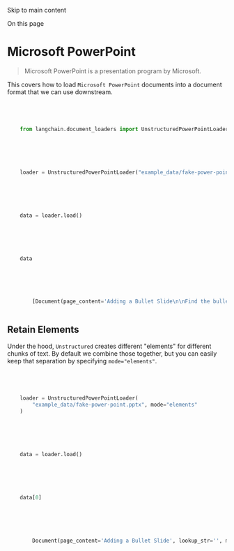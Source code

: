 

Skip to main content

On this page

# Microsoft PowerPoint

> Microsoft PowerPoint is a presentation program by Microsoft.

This covers how to load `Microsoft PowerPoint` documents into a document format that we can use downstream.

```python




    from langchain.document_loaders import UnstructuredPowerPointLoader



```


```python




    loader = UnstructuredPowerPointLoader("example_data/fake-power-point.pptx")



```


```python




    data = loader.load()



```


```python




    data



```


```python




        [Document(page_content='Adding a Bullet Slide\n\nFind the bullet slide layout\n\nUse _TextFrame.text for first bullet\n\nUse _TextFrame.add_paragraph() for subsequent bullets\n\nHere is a lot of text!\n\nHere is some text in a text box!', metadata={'source': 'example_data/fake-power-point.pptx'})]



```


## Retain Elements​

Under the hood, `Unstructured` creates different "elements" for different chunks of text. By default we combine those together, but you can easily keep that separation by specifying `mode="elements"`.

```python




    loader = UnstructuredPowerPointLoader(
        "example_data/fake-power-point.pptx", mode="elements"
    )



```


```python




    data = loader.load()



```


```python




    data[0]



```


```python




        Document(page_content='Adding a Bullet Slide', lookup_str='', metadata={'source': 'example_data/fake-power-point.pptx'}, lookup_index=0)



```
